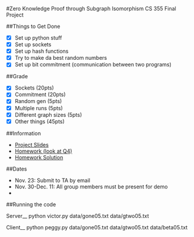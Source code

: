 #Zero Knowledge Proof through Subgraph Isomorphism 
CS 355 Final Project

##Things to Get Done
- [x] Set up python stuff
- [x] Set up sockets
- [x] Set up hash functions
- [x] Try to make da best random numbers
- [x] Set up bit commitment (communication between two programs)

##Grade


- [x] Sockets (20pts)
- [x] Commitment (20pts)
- [x] Random gen (5pts)
- [x] Multiple runs (5pts)
- [x] Different graph sizes (5pts)
- [x] Other things (45pts)

##Information

- [Project Slides](https://www.cs.purdue.edu/homes/jiang97/CS355Project_modified.pdf)
- [Homework (look at Q4)](https://www.cs.purdue.edu/homes/mja/hwks/hwk2.pdf)
- [Homework Solution](https://www.cs.purdue.edu/homes/mja/hwks/2sol.pdf)

##Dates
- Nov. 23: Submit to TA by email 
- Nov. 30-Dec. 11: All group members must be present for demo
- 

##Running the code

  Server__
    python victor.py data/gone05.txt data/gtwo05.txt <PORT>
    
  Client__
    python peggy.py data/gone05.txt data/gtwo05.txt data/beta05.txt <PORT>
